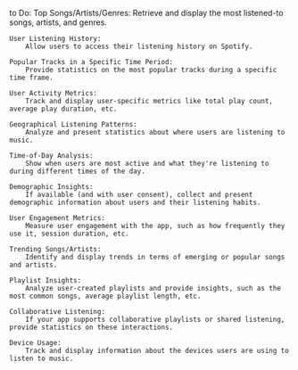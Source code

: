 to Do:
    Top Songs/Artists/Genres:
        Retrieve and display the most listened-to songs, artists, and genres.

    User Listening History:
        Allow users to access their listening history on Spotify.

    Popular Tracks in a Specific Time Period:
        Provide statistics on the most popular tracks during a specific time frame.

    User Activity Metrics:
        Track and display user-specific metrics like total play count, average play duration, etc.

    Geographical Listening Patterns:
        Analyze and present statistics about where users are listening to music.

    Time-of-Day Analysis:
        Show when users are most active and what they're listening to during different times of the day.

    Demographic Insights:
        If available (and with user consent), collect and present demographic information about users and their listening habits.

    User Engagement Metrics:
        Measure user engagement with the app, such as how frequently they use it, session duration, etc.

    Trending Songs/Artists:
        Identify and display trends in terms of emerging or popular songs and artists.

    Playlist Insights:
        Analyze user-created playlists and provide insights, such as the most common songs, average playlist length, etc.

    Collaborative Listening:
        If your app supports collaborative playlists or shared listening, provide statistics on these interactions.

    Device Usage:
        Track and display information about the devices users are using to listen to music.
